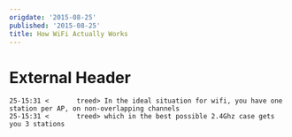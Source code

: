 ```yaml
---
origdate: '2015-08-25'
published: '2015-08-25'
title: How WiFi Actually Works
---
```


External Header
===============

    25-15:31 <       treed> In the ideal situation for wifi, you have one station per AP, on non-overlapping channels
    25-15:31 <       treed> which in the best possible 2.4Ghz case gets you 3 stations
